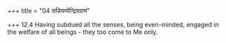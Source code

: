 +++
title = "04 सन्नियम्येन्द्रियग्रामं"

+++
12.4 Having subdued all the senses, being even-minded, engaged in the
welfare of all beings - they too come to Me only.
